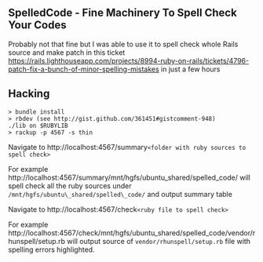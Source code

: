 ## SpelledCode - Fine Machinery To Spell Check Your Codes

Probably not that fine but I was able to use it to spell check whole Rails
source and make patch in this ticket
https://rails.lighthouseapp.com/projects/8994-ruby-on-rails/tickets/4796-patch-fix-a-bunch-of-minor-spelling-mistakes
in just a few hours 

## Hacking

    > bundle install
    > rbdev (see http://gist.github.com/361451#gistcomment-948)
    ./lib on $RUBYLIB
    > rackup -p 4567 -s thin 
    
Navigate to http://localhost:4567/summary`<folder with ruby sources to spell check>`
    
For example http://localhost:4567/summary/mnt/hgfs/ubuntu\_shared/spelled\_code/
will spell check all the ruby sources under `/mnt/hgfs/ubuntu\_shared/spelled\_code/`
and output summary table

Navigate to http://localhost:4567/check`<ruby file to spell check>`

For example http://localhost:4567/check/mnt/hgfs/ubuntu_shared/spelled\_code/vendor/rhunspell/setup.rb
will output source of `vendor/rhunspell/setup.rb` file
with spelling errors highlighted.